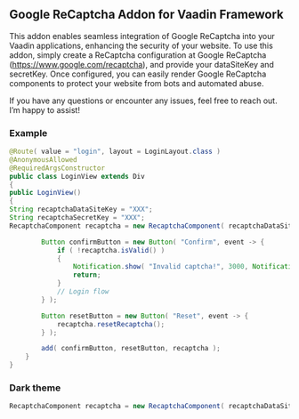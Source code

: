 ## Google ReCaptcha Addon for Vaadin Framework

This addon enables seamless integration of Google ReCaptcha into your Vaadin applications, enhancing the security of your website. To use this addon, simply create a ReCaptcha configuration at Google ReCaptcha (https://www.google.com/recaptcha), and provide your dataSiteKey and secretKey. Once configured, you can easily render Google ReCaptcha components to protect your website from bots and automated abuse.

If you have any questions or encounter any issues, feel free to reach out.
I’m happy to assist!


### Example
```java
@Route( value = "login", layout = LoginLayout.class )
@AnonymousAllowed
@RequiredArgsConstructor
public class LoginView extends Div
{
public LoginView()
{
String recaptchaDataSiteKey = "XXX";
String recaptchaSecretKey = "XXX";
RecaptchaComponent recaptcha = new RecaptchaComponent( recaptchaDataSiteKey, recaptchaSecretKey );

        Button confirmButton = new Button( "Confirm", event -> {
            if ( !recaptcha.isValid() )
            {
                Notification.show( "Invalid captcha!", 3000, Notification.Position.MIDDLE );
                return;
            }
            // Login flow
        } );

        Button resetButton = new Button( "Reset", event -> {
            recaptcha.resetRecaptcha();
        } );

        add( confirmButton, resetButton, recaptcha );
    }
}
```

### Dark theme
```java
RecaptchaComponent recaptcha = new RecaptchaComponent( recaptchaDataSiteKey, recaptchaSecretKey, "dark" );
```
